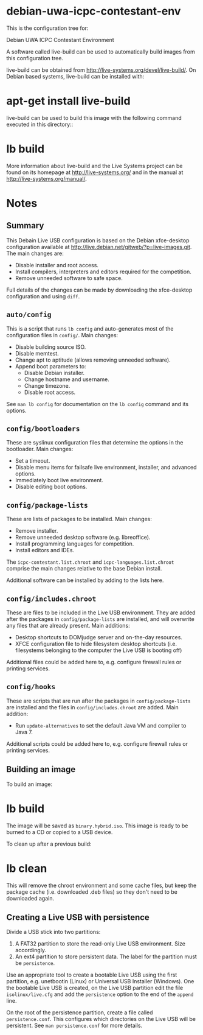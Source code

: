 debian-uwa-icpc-contestant-env
==============================

This is the configuration tree for:

  Debian UWA ICPC Contestant Environment

A software called live-build can be used to automatically build images from
this configuration tree.

live-build can be obtained from <http://live-systems.org/devel/live-build/>.
On Debian based systems, live-build can be installed with:

  # apt-get install live-build

live-build can be used to build this image with the following command executed
in this directory::

  # lb build

More information about live-build and the Live Systems project can be found on
its homepage at <http://live-systems.org/> and in the manual at
<http://live-systems.org/manual/>.


Notes
=====

Summary
-------

This Debain Live USB configuration is based on the Debian xfce-desktop configuration available at <http://live.debian.net/gitweb/?p=live-images.git>. The main changes are:

* Disable installer and root access.
* Install compilers, interpreters and editors required for the competition.
* Remove unneeded software to safe space.

Full details of the changes can be made by downloading the xfce-desktop configuration and using `diff`.

`auto/config`
-------------

This is a script that runs `lb config` and auto-generates most of the configuration files in `config/`. Main changes:

* Disable building source ISO.
* Disable memtest.
* Change apt to aptitude (allows removing unneeded software).
* Append boot parameters to:
	* Disable Debian installer.
	* Change hostname and username.
	* Change timezone.
	* Disable root access.

See `man lb config` for documentation on the `lb config` command and its options.

`config/bootloaders`
--------------------

These are syslinux configuration files that determine the options in the bootloader. Main changes:

* Set a timeout.
* Disable menu items for failsafe live environment, installer, and advanced options.
* Immediately boot live environment.
* Disable editing boot options.

`config/package-lists`
----------------------

These are lists of packages to be installed. Main changes:

* Remove installer.
* Remove unneeded desktop software (e.g. libreoffice).
* Install programming languages for competition.
* Install editors and IDEs.

The `icpc-contestant.list.chroot` and `icpc-languages.list.chroot` comprise the main changes relative to the base Debian install.

Additional software can be installed by adding to the lists here.

`config/includes.chroot`
------------------------

These are files to be included in the Live USB environment. They are added after the packages in `config/package-lists` are installed, and will overwrite any files that are already present. Main additions:

* Desktop shortcuts to DOMjudge server and on-the-day resources.
* XFCE configuration file to hide filesystem desktop shortcuts (i.e. filesystems belonging to the computer the Live USB is booting off)

Additional files could be added here to, e.g. configure firewall rules or printing services.

`config/hooks`
--------------

These are scripts that are run after the packages in `config/package-lists` are installed and the files in `config/includes.chroot` are added. Main addition:

* Run `update-alternatives` to set the default Java VM and compiler to Java 7.

Additional scripts could be added here to, e.g. configure firewall rules or printing services.

Building an image
-----------------

To build an image:

# lb build

The image will be saved as `binary.hybrid.iso`. This image is ready to be burned to a CD or copied to a USB device.

To clean up after a previous build:

# lb clean

This will remove the chroot environment and some cache files, but keep the package cache (i.e. downloaded .deb files) so they don't need to be downloaded again.

Creating a Live USB with persistence
------------------------------------

Divide a USB stick into two partitions:

1. A FAT32 partition to store the read-only Live USB environment. Size accordingly.
2. An ext4 partition to store persistent data. The label for the partition must be `persistence`.

Use an appropriate tool to create a bootable Live USB using the first partition, e.g. unetbootin (Linux) or Universal USB Installer (Windows). One the bootable Live USB is created, on the Live USB partition edit the file `isolinux/live.cfg` and add the `persistence` option to the end of the `append` line.

On the root of the persistence partition, create a file called `persistence.conf`. This configures which directories on the Live USB will be persistent. See `man persistence.conf` for more details.
